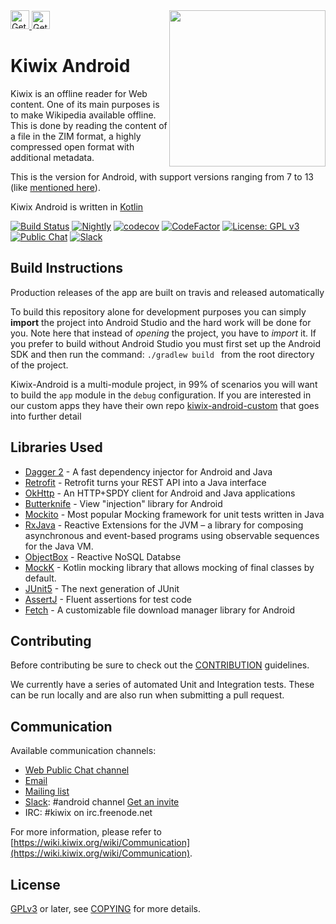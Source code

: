 <img src="https://upload.wikimedia.org/wikipedia/commons/thumb/e/e7/Kiwix_logo_v3_glow.png/512px-Kiwix_logo_v3_glow.png" align="right" height='250' />
<a href="https://play.google.com/store/apps/details?id=org.kiwix.kiwixmobile" target="_blank" align="left">
  <img src="https://play.google.com/intl/en/badges/images/badge_new.png" alt="Get it on Google Play" height="30" />
</a>
<a href="https://f-droid.org/fr/packages/org.kiwix.kiwixmobile/" target="_blank" align="left">
  <img src="https://upload.wikimedia.org/wikipedia/commons/thumb/0/0d/Get_it_on_F-Droid.svg/320px-Get_it_on_F-Droid.svg.png" alt="Get it on F-Droid" height="29" />
</a>

# Kiwix Android

Kiwix is an offline reader for Web content. One of its main purposes
is to make Wikipedia available offline. This is done by reading the
content of a file in the ZIM format, a highly compressed open format
with additional metadata.

This is the version for Android, with support versions ranging from 7
to 13 (like [mentioned
here](https://github.com/kiwix/kiwix-android/blob/develop/buildSrc/src/main/kotlin/Config.kt)).

Kiwix Android is written in [Kotlin](https://kotlinlang.org/)

[![Build Status](https://github.com/kiwix/kiwix-android/workflows/CI/badge.svg?query=branch%3Adevelop+workflow%3ANightly)](https://github.com/kiwix/kiwix-android/actions?query=workflow%3ACI+branch%3Adevelop)
[![Nightly](https://github.com/kiwix/kiwix-android/actions/workflows/nightly.yml/badge.svg)](https://github.com/kiwix/kiwix-android/actions/workflows/nightly.yml)
[![codecov](https://codecov.io/gh/kiwix/kiwix-android/branch/develop/graph/badge.svg)](https://codecov.io/gh/kiwix/kiwix-android)
[![CodeFactor](https://www.codefactor.io/repository/github/kiwix/kiwix-android/badge)](https://www.codefactor.io/repository/github/kiwix/kiwix-android)
[![License: GPL v3](https://img.shields.io/badge/License-GPLv3-blue.svg)](https://www.gnu.org/licenses/gpl-3.0)
[![Public Chat](https://img.shields.io/badge/public-chat-green)](https://chat.kiwix.org)
[![Slack](https://img.shields.io/badge/Slack-chat-E01E5A)](https://kiwixoffline.slack.com)

## Build Instructions

Production releases of the app are built on travis and released automatically

To build this repository alone for development purposes you can simply
**import** the project into Android Studio and the hard work will be done
for you. Note here that instead of *opening* the project, you have to *import* it. If you prefer to build without Android Studio you must first
set up the Android SDK and then run the command: `./gradlew build `
from the root directory of the project.

Kiwix-Android is a multi-module project, in 99% of scenarios you will want to build the `app` module in the `debug` configuration.
If you are interested in our custom apps they have their own repo [kiwix-android-custom](https://github.com/kiwix/kiwix-android-custom
) that goes into further detail

## Libraries Used

- [Dagger 2](https://github.com/google/dagger) - A fast dependency injector for Android and Java
- [Retrofit](https://square.github.io/retrofit/) - Retrofit turns your REST API into a Java interface
- [OkHttp](https://github.com/square/okhttp) - An HTTP+SPDY client for Android and Java applications
- [Butterknife](https://jakewharton.github.io/butterknife/) - View "injection" library for Android
- [Mockito](https://github.com/mockito/mockito) - Most popular Mocking framework for unit tests written in Java
- [RxJava](https://github.com/ReactiveX/RxJava) - Reactive Extensions for the JVM – a library for composing asynchronous and event-based programs using observable sequences for the Java VM.
- [ObjectBox](https://github.com/objectbox/objectbox-java) - Reactive NoSQL Databse
- [MockK](https://github.com/mockk/mockk) - Kotlin mocking library that allows mocking of final classes by default.
- [JUnit5](https://github.com/junit-team/junit5/) - The next generation of JUnit
- [AssertJ](https://github.com/joel-costigliola/assertj-core) - Fluent assertions for test code
- [Fetch](https://github.com/tonyofrancis/Fetch) - A customizable file download manager library for Android

## Contributing

Before contributing be sure to check out the
[CONTRIBUTION](https://github.com/kiwix/kiwix-android/blob/develop/CONTRIBUTING.md)
guidelines.

We currently have a series of automated Unit and Integration
tests. These can be run locally and are also run when submitting a
pull request.

## Communication

Available communication channels:
* [Web Public Chat channel](https://chat.kiwix.org)
* [Email](mailto:contact+android@kiwix.org)
* [Mailing list](mailto:kiwix-developer@lists.sourceforge.net)
* [Slack](https://kiwixoffline.slack.com): #android channel [Get an invite](https://join.slack.com/t/kiwixoffline/shared_invite/zt-19s7tsi68-xlgHdmDr5c6MJ7uFmJuBkg)
* IRC: #kiwix on irc.freenode.net

For more information, please refer to
[https://wiki.kiwix.org/wiki/Communication](https://wiki.kiwix.org/wiki/Communication).

## License

[GPLv3](https://www.gnu.org/licenses/gpl-3.0) or later, see
[COPYING](COPYING) for more details.
